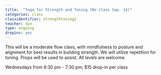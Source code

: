 ```yaml
---
title:  "Yoga for Strength and Toning (No class Sep. 14)"
categories: class
classidentifier: strengthtoning2
teacher: dye
type: ongoing
dropins: yes
---
```

This will be a moderate flow class, with mindfulness to posture and alignment for best results in building strength. We will utilize repetition for toning. Props will be used to assist. All levels are welcome.

Wednesdays from 6:30 pm - 7:30 pm; $15 drop-in per class
